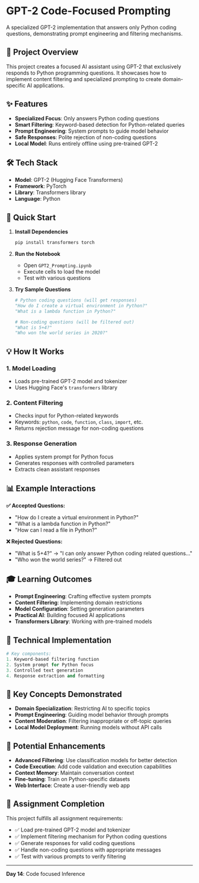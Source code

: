 # GPT-2 Code-Focused Prompting

A specialized GPT-2 implementation that answers only Python coding questions, demonstrating prompt engineering and filtering mechanisms.

## 🎯 Project Overview

This project creates a focused AI assistant using GPT-2 that exclusively responds to Python programming questions. It showcases how to implement content filtering and specialized prompting to create domain-specific AI applications.

## ✨ Features

- **Specialized Focus**: Only answers Python coding questions
- **Smart Filtering**: Keyword-based detection for Python-related queries
- **Prompt Engineering**: System prompts to guide model behavior
- **Safe Responses**: Polite rejection of non-coding questions
- **Local Model**: Runs entirely offline using pre-trained GPT-2

## 🛠️ Tech Stack

- **Model**: GPT-2 (Hugging Face Transformers)
- **Framework**: PyTorch
- **Library**: Transformers library
- **Language**: Python

## 🚀 Quick Start

1. **Install Dependencies**
   ```bash
   pip install transformers torch
   ```

2. **Run the Notebook**
   - Open `GPT2_Prompting.ipynb`
   - Execute cells to load the model
   - Test with various questions

3. **Try Sample Questions**
   ```python
   # Python coding questions (will get responses)
   "How do I create a virtual environment in Python?"
   "What is a lambda function in Python?"
   
   # Non-coding questions (will be filtered out)
   "What is 5+4?"
   "Who won the world series in 2020?"
   ```

## 💡 How It Works

### 1. Model Loading
- Loads pre-trained GPT-2 model and tokenizer
- Uses Hugging Face's `transformers` library

### 2. Content Filtering
- Checks input for Python-related keywords
- Keywords: `python`, `code`, `function`, `class`, `import`, etc.
- Returns rejection message for non-coding questions

### 3. Response Generation
- Applies system prompt for Python focus
- Generates responses with controlled parameters
- Extracts clean assistant responses

## 📊 Example Interactions

**✅ Accepted Questions:**
- "How do I create a virtual environment in Python?"
- "What is a lambda function in Python?"
- "How can I read a file in Python?"

**❌ Rejected Questions:**
- "What is 5+4?" → "I can only answer Python coding related questions..."
- "Who won the world series?" → Filtered out

## 🎓 Learning Outcomes

- **Prompt Engineering**: Crafting effective system prompts
- **Content Filtering**: Implementing domain restrictions
- **Model Configuration**: Setting generation parameters
- **Practical AI**: Building focused AI applications
- **Transformers Library**: Working with pre-trained models

## 🔧 Technical Implementation

```python
# Key components:
1. Keyword-based filtering function
2. System prompt for Python focus
3. Controlled text generation
4. Response extraction and formatting
```

## 🌟 Key Concepts Demonstrated

- **Domain Specialization**: Restricting AI to specific topics
- **Prompt Engineering**: Guiding model behavior through prompts
- **Content Moderation**: Filtering inappropriate or off-topic queries
- **Local Model Deployment**: Running models without API calls

## 🚧 Potential Enhancements

- **Advanced Filtering**: Use classification models for better detection
- **Code Execution**: Add code validation and execution capabilities
- **Context Memory**: Maintain conversation context
- **Fine-tuning**: Train on Python-specific datasets
- **Web Interface**: Create a user-friendly web app

## 📝 Assignment Completion

This project fulfills all assignment requirements:
- ✅ Load pre-trained GPT-2 model and tokenizer
- ✅ Implement filtering mechanism for Python coding questions
- ✅ Generate responses for valid coding questions
- ✅ Handle non-coding questions with appropriate messages
- ✅ Test with various prompts to verify filtering

---

**Day 14**: Code focused Inference
